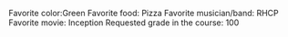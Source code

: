 Favorite color:Green 
Favorite food: Pizza
Favorite musician/band: RHCP
Favorite movie: Inception
Requested grade in the course: 100
